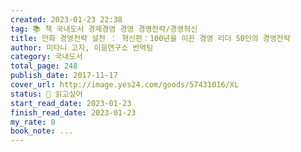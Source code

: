 ```yaml
---
created: 2023-01-23 22:38
tag: 📚 책 국내도서 경제경영 경영 경영전략/경영혁신
title: 만화 경영전략 설전 ： 혁신편：100년을 이끈 경영 리더 50인의 경영전략
author: 미타니 고지, 이음연구소 번역팀
category: 국내도서
total_page: 248
publish_date: 2017-11-17
cover_url: http://image.yes24.com/goods/57431016/XL
status: 👀 읽고싶어
start_read_date: 2023-01-23
finish_read_date: 2023-01-23
my_rate: 0
book_note: ...
---
```



